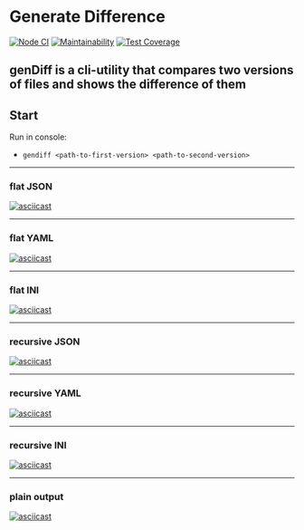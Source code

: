 # Generate Difference

[![Node CI](https://github.com/alexeybystrov/frontend-project-lvl2/workflows/Node%20CI/badge.svg)](https://github.com/alexeybystrov/frontend-project-lvl2/actions)
[![Maintainability](https://api.codeclimate.com/v1/badges/beaa2ea647904e4b7588/maintainability)](https://codeclimate.com/github/alexeybystrov/frontend-project-lvl2/maintainability)
[![Test Coverage](https://api.codeclimate.com/v1/badges/beaa2ea647904e4b7588/test_coverage)](https://codeclimate.com/github/alexeybystrov/frontend-project-lvl2/test_coverage)

## genDiff is a cli-utility that compares two versions of files and shows the difference of them

<!-- ## Setup

1. Download and install [Node.js](https://nodejs.org/) v13
2. Download [Brain games](https://github.com/alexeybystrov/frontend-project-lvl1/archive/master.zip) and unzip the archive to the destination folder
3. Open console and go to the folder with unarchived game ```cd <path_to_game>```
4. Run in console ```make install``` -->

## Start

Run in console:

* ```gendiff <path-to-first-version> <path-to-second-version>```

---

### flat JSON

[![asciicast](https://asciinema.org/a/321761.svg)](https://asciinema.org/a/321761)

---

### flat YAML

[![asciicast](https://asciinema.org/a/323330.svg)](https://asciinema.org/a/323330)

---

### flat INI

[![asciicast](https://asciinema.org/a/323370.svg)](https://asciinema.org/a/323370)

---

### recursive JSON

[![asciicast](https://asciinema.org/a/324203.svg)](https://asciinema.org/a/324203)

---

### recursive YAML

[![asciicast](https://asciinema.org/a/324204.svg)](https://asciinema.org/a/324204)

---

### recursive INI

[![asciicast](https://asciinema.org/a/324202.svg)](https://asciinema.org/a/324202)

---

### plain output

[![asciicast](https://asciinema.org/a/324835.svg)](https://asciinema.org/a/324835)
